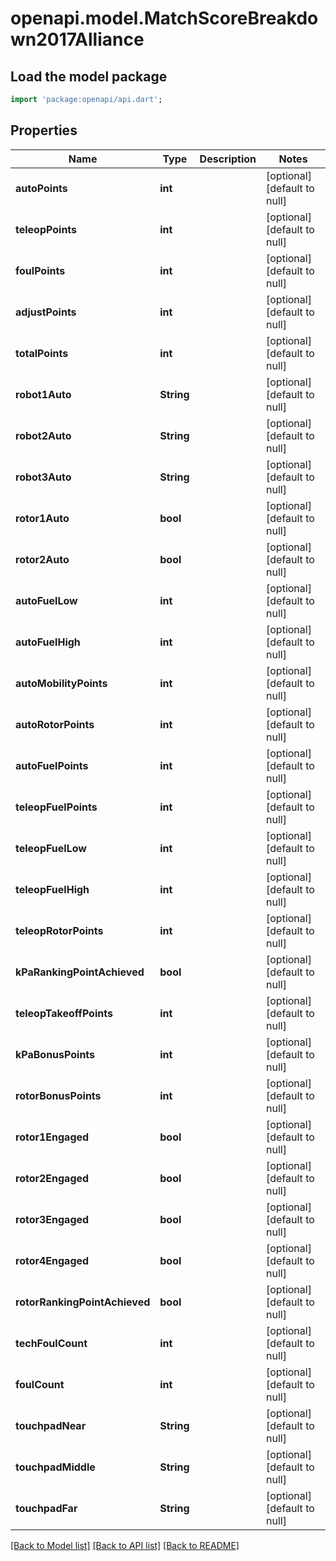 # openapi.model.MatchScoreBreakdown2017Alliance

## Load the model package
```dart
import 'package:openapi/api.dart';
```

## Properties
Name | Type | Description | Notes
------------ | ------------- | ------------- | -------------
**autoPoints** | **int** |  | [optional] [default to null]
**teleopPoints** | **int** |  | [optional] [default to null]
**foulPoints** | **int** |  | [optional] [default to null]
**adjustPoints** | **int** |  | [optional] [default to null]
**totalPoints** | **int** |  | [optional] [default to null]
**robot1Auto** | **String** |  | [optional] [default to null]
**robot2Auto** | **String** |  | [optional] [default to null]
**robot3Auto** | **String** |  | [optional] [default to null]
**rotor1Auto** | **bool** |  | [optional] [default to null]
**rotor2Auto** | **bool** |  | [optional] [default to null]
**autoFuelLow** | **int** |  | [optional] [default to null]
**autoFuelHigh** | **int** |  | [optional] [default to null]
**autoMobilityPoints** | **int** |  | [optional] [default to null]
**autoRotorPoints** | **int** |  | [optional] [default to null]
**autoFuelPoints** | **int** |  | [optional] [default to null]
**teleopFuelPoints** | **int** |  | [optional] [default to null]
**teleopFuelLow** | **int** |  | [optional] [default to null]
**teleopFuelHigh** | **int** |  | [optional] [default to null]
**teleopRotorPoints** | **int** |  | [optional] [default to null]
**kPaRankingPointAchieved** | **bool** |  | [optional] [default to null]
**teleopTakeoffPoints** | **int** |  | [optional] [default to null]
**kPaBonusPoints** | **int** |  | [optional] [default to null]
**rotorBonusPoints** | **int** |  | [optional] [default to null]
**rotor1Engaged** | **bool** |  | [optional] [default to null]
**rotor2Engaged** | **bool** |  | [optional] [default to null]
**rotor3Engaged** | **bool** |  | [optional] [default to null]
**rotor4Engaged** | **bool** |  | [optional] [default to null]
**rotorRankingPointAchieved** | **bool** |  | [optional] [default to null]
**techFoulCount** | **int** |  | [optional] [default to null]
**foulCount** | **int** |  | [optional] [default to null]
**touchpadNear** | **String** |  | [optional] [default to null]
**touchpadMiddle** | **String** |  | [optional] [default to null]
**touchpadFar** | **String** |  | [optional] [default to null]

[[Back to Model list]](../README.md#documentation-for-models) [[Back to API list]](../README.md#documentation-for-api-endpoints) [[Back to README]](../README.md)


